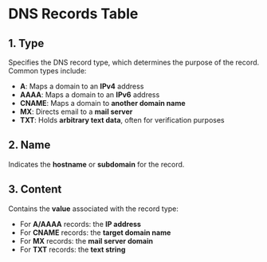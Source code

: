 # DNS Records Table

## 1. Type
Specifies the DNS record type, which determines the purpose of the record. Common types include:

- **A**: Maps a domain to an **IPv4** address  
- **AAAA**: Maps a domain to an **IPv6** address  
- **CNAME**: Maps a domain to **another domain name**  
- **MX**: Directs email to a **mail server**  
- **TXT**: Holds **arbitrary text data**, often for verification purposes  

## 2. Name
Indicates the **hostname** or **subdomain** for the record.

## 3. Content
Contains the **value** associated with the record type:

- For **A/AAAA** records: the **IP address**  
- For **CNAME** records: the **target domain name**  
- For **MX** records: the **mail server domain**  
- For **TXT** records: the **text string**
